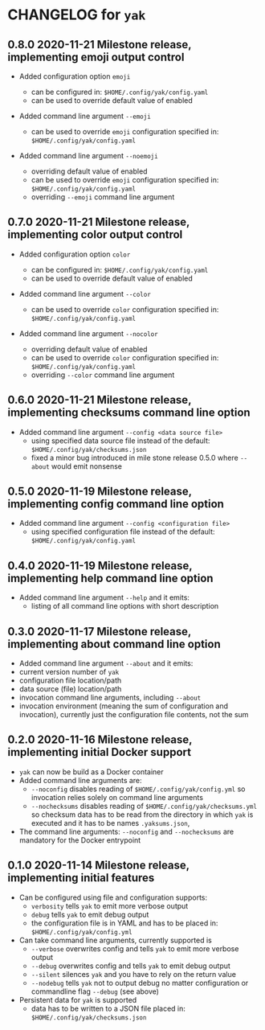 # CHANGELOG for `yak`

## 0.8.0 2020-11-21 Milestone release, implementing emoji output control

- Added configuration option `emoji`
  - can be configured in: `$HOME/.config/yak/config.yaml`
  - can be used to override default value of enabled

- Added command line argument `--emoji`
  - can be used to override `emoji` configuration specified in: `$HOME/.config/yak/config.yaml`

- Added command line argument `--noemoji`
  - overriding default value of enabled
  - can be used to override `emoji` configuration specified in: `$HOME/.config/yak/config.yaml`
  - overriding `--emoji` command line argument

## 0.7.0 2020-11-21 Milestone release, implementing color output control

- Added configuration option `color`
  - can be configured in: `$HOME/.config/yak/config.yaml`
  - can be used to override default value of enabled

- Added command line argument `--color`
  - can be used to override `color` configuration specified in: `$HOME/.config/yak/config.yaml`

- Added command line argument `--nocolor`
  - overriding default value of enabled
  - can be used to override `color` configuration specified in: `$HOME/.config/yak/config.yaml`
  - overriding `--color` command line argument

## 0.6.0 2020-11-21 Milestone release, implementing checksums command line option

- Added command line argument `--config <data source file>`
  - using specified data source file instead of the default: `$HOME/.config/yak/checksums.json`
  - fixed a minor bug introduced in mile stone release 0.5.0 where `--about` would emit nonsense

## 0.5.0 2020-11-19 Milestone release, implementing config command line option

- Added command line argument `--config <configuration file>`
  - using specified configuration file instead of the default: `$HOME/.config/yak/config.yaml`

## 0.4.0 2020-11-19  Milestone release, implementing help command line option

- Added command line argument `--help` and it emits:
  - listing of all command line options with short description

## 0.3.0 2020-11-17 Milestone release, implementing about command line option

- Added command line argument `--about` and it emits:
- current version number of `yak`
- configuration file location/path
- data source (file) location/path
- invocation command line arguments, including `--about`
- invocation environment (meaning the sum of configuration and invocation), currently just the configuration file contents, not the sum

## 0.2.0 2020-11-16 Milestone release, implementing initial Docker support

- `yak` can now be build as a Docker container
- Added command line arguments are:
  - `--noconfig` disables reading of `$HOME/.config/yak/config.yml` so invocation relies solely on command line arguments
  - `--nochecksums` disables reading of `$HOME/.config/yak/checksums.yml` so checksum data has to be read from the directory in which `yak` is executed and it has to be names `.yaksums.json`,
- The command line arguments: `--noconfig` and `--nochecksums` are mandatory for the Docker entrypoint

## 0.1.0 2020-11-14 Milestone release, implementing initial features

- Can be configured using file and configuration supports:
  - `verbosity` tells `yak` to emit more verbose output
  - `debug` tells `yak` to emit debug output
  - the configuration file is in YAML and has to be placed in: `$HOME/.config/yak/config.yml`
- Can take command line arguments, currently supported is
  - `--verbose` overwrites config and tells `yak` to emit more verbose output
  - `--debug` overwrites config and tells `yak` to emit debug output
  - `--silent` silences `yak` and you have to rely on the return value
  - `--nodebug` tells `yak` not to output debug no matter configuration or commandline flag `--debug` (see above)
- Persistent data for `yak` is supported
  - data has to be written to a JSON file placed in: `$HOME/.config/yak/checksums.json`
